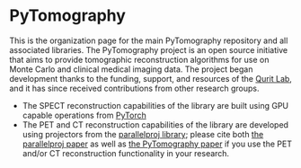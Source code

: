# PyTomography

This is the organization page for the main PyTomography repository and all associated libraries. The PyTomography project is an open source initiative that aims to provide tomographic reconstruction algorithms for use on Monte Carlo and clinical medical imaging data. The project began development thanks to the funding, support, and resources of the [Qurit Lab](https://www.bccrc.ca/dept/io-programs/qurit/), and it has since received contributions from other research groups.

* The SPECT reconstruction capabilities of the library are built using GPU capable operations from [PyTorch](https://pytorch.org/)
* The PET and CT reconstruction capabilities of the library are developed using projectors from the [parallelproj library](https://github.com/gschramm/parallelproj); please cite both [the parallelproj paper](https://www.frontiersin.org/journals/nuclear-medicine/articles/10.3389/fnume.2023.1324562/full) as well as [the PyTomography paper](https://arxiv.org/abs/2309.01977) if you use the PET and/or CT reconstruction functionality in your research.

